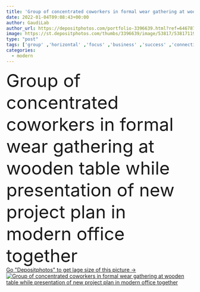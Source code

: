 ```yaml
---
title: 'Group of concentrated coworkers in formal wear gathering at wooden table while presentation of new project plan in modern office together'
date: 2022-01-04T09:08:43+00:00
author: GaudiLab
author_url: https://depositphotos.com/portfolio-3396639.html?ref=64678756
image: https://st.depositphotos.com/thumbs/3396639/image/53817/538171190/api_thumb_450.jpg?forcejpeg=true
type: "post"
tags: ['group' ,'horizontal' ,'focus' ,'business' ,'success' ,'connection' ,'modern' ,'corporate' ,'office' ,'conversation' ,'talk' ,'communicate' ,'manager' ,'occupation' ,'professional' ,'work' ,'job' ,'conference' ,'together' ,'indoors' ,'project' ,'busy' ,'strategy' ,'partner' ,'plan' ,'team' ,'teamwork' ,'workplace' ,'share' ,'organization' ,'workspace' ,'contemporary' ,'meeting' ,'confident' ,'businesspeople' ,'formal' ,'diverse' ,'career' ,'employee' ,'Colleague' ,'Coworker' ,'entrepreneur' ,'discuss' ,'multiracial' ,'collaborate' ,'brainstorm' ,'cooperate' ,'briefing' ,'multiethnic' ,'startup' ]
categories: 
  - modern
---
```

<div aling="center">
            <font size="60"> Group of concentrated coworkers in formal wear gathering at wooden table while presentation of new project plan in modern office together</font>   
</div>
<div>
    <a href='https://st.depositphotos.com/thumbs/3396639/image/53817/538171190/api_thumb_450.jpg?forcejpeg=true?ref=64678756' target=_blank > Go "Depositphotos" to get lage size of this picture ->
        <img href='https://st.depositphotos.com/thumbs/3396639/image/53817/538171190/api_thumb_450.jpg?forcejpeg=true?ref=64678756' src='https://st.depositphotos.com/3396639/53817/i/950/depositphotos_538171190-stock-photo-group-concentrated-coworkers-formal-wear.jpg?forcejpeg=true' alt='Group of concentrated coworkers in formal wear gathering at wooden table while presentation of new project plan in modern office together' >
    </a>
</div>
